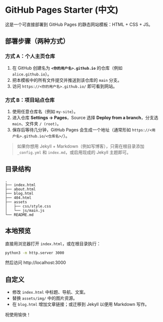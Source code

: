 # GitHub Pages Starter (中文)

这是一个可直接部署到 GitHub Pages 的静态网站模板：HTML + CSS + JS。

## 部署步骤（两种方式）

### 方式 A：个人主页仓库
1. 在 GitHub 创建名为 **`<你的用户名>.github.io`** 的仓库（例如 `alice.github.io`）。
2. 把本模板中的所有文件提交并推送到该仓库的 `main` 分支。
3. 访问 `https://<你的用户名>.github.io/` 即可看到网站。

### 方式 B：项目站点仓库
1. 使用任意仓库名（例如 `my-site`）。
2. 进入仓库 **Settings → Pages**，Source 选择 **Deploy from a branch**，分支选 `main`、文件夹 `/ (root)`。
3. 保存后等待几分钟，GitHub Pages 会生成一个地址（通常形如 `https://<用户名>.github.io/<仓库名>/`）。

> 如果你想用 Jekyll + Markdown（例如写博客），只需在根目录添加 `_config.yml` 和 `index.md`，或启用现成的 Jekyll 主题即可。

## 目录结构
```
.
├── index.html
├── about.html
├── blog.html
├── 404.html
├── assets
│   ├── css/style.css
│   └── js/main.js
└── README.md
```

## 本地预览
直接用浏览器打开 `index.html`，或在根目录执行：
```bash
python3 -m http.server 3000
```
然后访问 http://localhost:3000

## 自定义
- 修改 `index.html` 中标题、导航、文案。
- 替换 `assets/img/` 中的图片资源。
- 在 `blog.html` 增加文章链接；或迁移到 Jekyll 以便用 Markdown 写作。

祝使用愉快！
